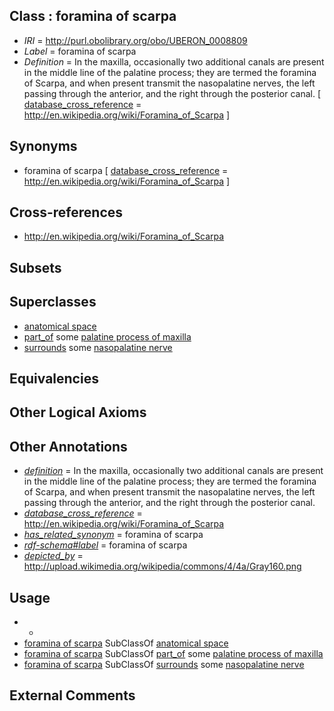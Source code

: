 
## Class : foramina of scarpa

 * *IRI* = http://purl.obolibrary.org/obo/UBERON_0008809
 * *Label* = foramina of scarpa
 * *Definition* = In the maxilla, occasionally two additional canals are present in the middle line of the palatine process; they are termed the foramina of Scarpa, and when present transmit the nasopalatine nerves, the left passing through the anterior, and the right through the posterior canal. [ [database_cross_reference](../../ef/oboInOwl#hasDbXref.md) = http://en.wikipedia.org/wiki/Foramina_of_Scarpa ]

## Synonyms

 * foramina of scarpa [ [database_cross_reference](../../ef/oboInOwl#hasDbXref.md) = http://en.wikipedia.org/wiki/Foramina_of_Scarpa ]

## Cross-references

 * http://en.wikipedia.org/wiki/Foramina_of_Scarpa

## Subsets


## Superclasses

 * [anatomical space](../../UBERON/64/UBERON_0000464.md)
 * [part_of](../../BFO/50/BFO_0000050.md) some [palatine process of maxilla](../../UBERON/71/UBERON_0005871.md)
 * [surrounds](../../RO/21/RO_0002221.md) some [nasopalatine nerve](../../UBERON/10/UBERON_0008810.md)

## Equivalencies


## Other Logical Axioms


## Other Annotations

 * *[definition](../../IAO/15/IAO_0000115.md)* = In the maxilla, occasionally two additional canals are present in the middle line of the palatine process; they are termed the foramina of Scarpa, and when present transmit the nasopalatine nerves, the left passing through the anterior, and the right through the posterior canal.
 * *[database_cross_reference](../../ef/oboInOwl#hasDbXref.md)* = http://en.wikipedia.org/wiki/Foramina_of_Scarpa
 * *[has_related_synonym](../../ym/oboInOwl#hasRelatedSynonym.md)* = foramina of scarpa
 * *[rdf-schema#label](../../el/rdf-schema#label.md)* = foramina of scarpa
 * *[depicted_by](../../depicted/by/depicted_by.md)* = http://upload.wikimedia.org/wikipedia/commons/4/4a/Gray160.png

## Usage

 * -
 * [foramina of scarpa](../../UBERON/09/UBERON_0008809.md) SubClassOf [anatomical space](../../UBERON/64/UBERON_0000464.md)
 * [foramina of scarpa](../../UBERON/09/UBERON_0008809.md) SubClassOf [part_of](../../BFO/50/BFO_0000050.md) some [palatine process of maxilla](../../UBERON/71/UBERON_0005871.md)
 * [foramina of scarpa](../../UBERON/09/UBERON_0008809.md) SubClassOf [surrounds](../../RO/21/RO_0002221.md) some [nasopalatine nerve](../../UBERON/10/UBERON_0008810.md)

## External Comments

